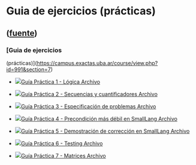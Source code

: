 # Guia de ejercicios (prácticas)
([fuente](https://campus.exactas.uba.ar/course/view.php?id=991&section=7))
---
### [Guia de ejercicios
(prácticas)](https://campus.exactas.uba.ar/course/view.php?id=991&section=7)

  - [![ ](https://campus.exactas.uba.ar/theme/image.php/aardvark/core/1524752928/f/pdf-24)Guía Práctica 1 - Lógica Archivo](https://campus.exactas.uba.ar/mod/resource/view.php?id=52671)

  - [![ ](https://campus.exactas.uba.ar/theme/image.php/aardvark/core/1524752928/f/pdf-24)Guía Práctica 2 - Secuencias y cuantificadores Archivo](https://campus.exactas.uba.ar/mod/resource/view.php?id=52672)

  - [![ ](https://campus.exactas.uba.ar/theme/image.php/aardvark/core/1524752928/f/pdf-24)Guía Práctica 3 - Especificación de problemas Archivo](https://campus.exactas.uba.ar/mod/resource/view.php?id=52673)

  - [![ ](https://campus.exactas.uba.ar/theme/image.php/aardvark/core/1524752928/f/pdf-24)Guía Práctica 4 - Precondición más débil en SmallLang Archivo](https://campus.exactas.uba.ar/mod/resource/view.php?id=52674)

  - [![ ](https://campus.exactas.uba.ar/theme/image.php/aardvark/core/1524752928/f/pdf-24)Guía Práctica 5 - Demostración de corrección en SmallLang Archivo](https://campus.exactas.uba.ar/mod/resource/view.php?id=52675)

  - [![ ](https://campus.exactas.uba.ar/theme/image.php/aardvark/core/1524752928/f/pdf-24)Guía Práctica 6 - Testing Archivo](https://campus.exactas.uba.ar/mod/resource/view.php?id=62596)

  - [![ ](https://campus.exactas.uba.ar/theme/image.php/aardvark/core/1524752928/f/pdf-24)Guía Práctica 7 - Matrices Archivo](https://campus.exactas.uba.ar/mod/resource/view.php?id=62658)


